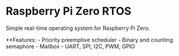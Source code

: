 # Raspberry Pi Zero RTOS

Simple real-time operating system for Raspberry Pi Zero.

**Features:
	- Priority preemptive scheduler
	- Binary and counting semaphore
	- Mailbox
	- UART, SPI, I2C, PWM, GPIO


